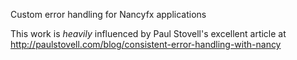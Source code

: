 Custom error handling for Nancyfx applications

This work is *heavily* influenced by Paul Stovell's excellent article at http://paulstovell.com/blog/consistent-error-handling-with-nancy